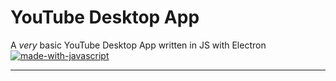 # YouTube Desktop App
A *very* basic YouTube Desktop App written in JS with Electron
[![made-with-javascript](https://img.shields.io/badge/Made%20with-JavaScript-1f425f.svg)](https://www.javascript.com)

-----
 


